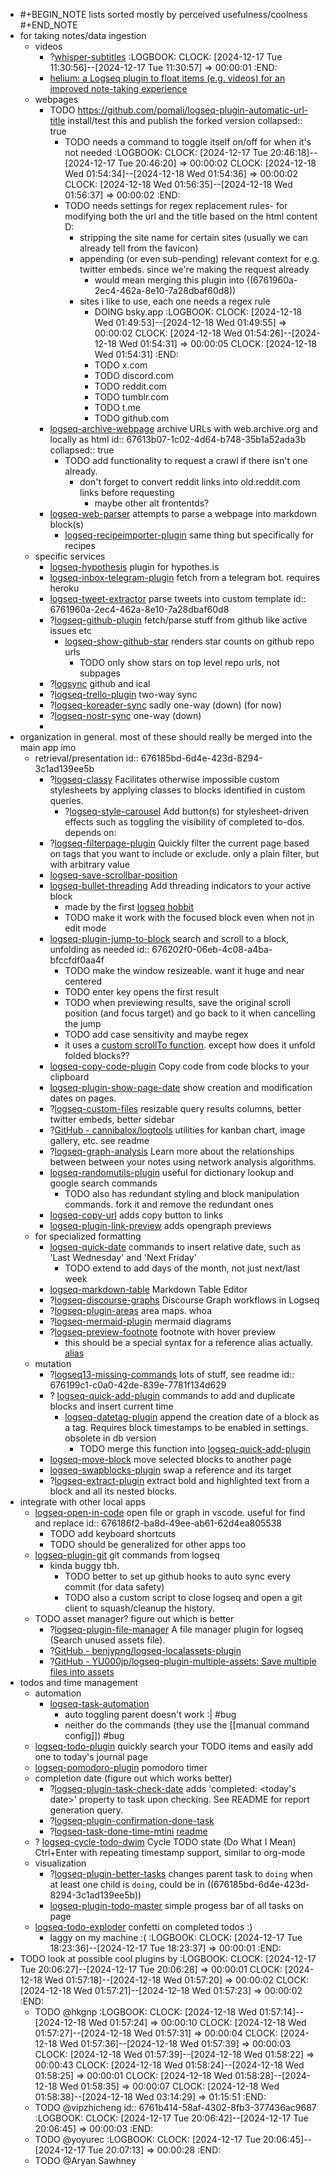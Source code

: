 - #+BEGIN_NOTE
  lists sorted mostly by perceived usefulness/coolness
  #+END_NOTE
- for taking notes/data ingestion
	- videos
		- ?[whisper-subtitles](https://github.com/usoonees/logseq-plugin-whisper-subtitles)
		  :LOGBOOK:
		  CLOCK: [2024-12-17 Tue 11:30:56]--[2024-12-17 Tue 11:30:57] =>  00:00:01
		  :END:
		- [helium: a Logseq plugin to float items (e.g. videos) for an improved note-taking experience](https://github.com/vyleung/logseq-helium-plugin)
	- webpages
		- TODO https://github.com/pomali/logseq-plugin-automatic-url-title install/test this and publish the forked version
		  collapsed:: true
			- TODO needs a command to toggle itself on/off for when it's not needed
			  :LOGBOOK:
			  CLOCK: [2024-12-17 Tue 20:46:18]--[2024-12-17 Tue 20:46:20] =>  00:00:02
			  CLOCK: [2024-12-18 Wed 01:54:34]--[2024-12-18 Wed 01:54:36] =>  00:00:02
			  CLOCK: [2024-12-18 Wed 01:56:35]--[2024-12-18 Wed 01:56:37] =>  00:00:02
			  :END:
			- TODO needs settings for regex replacement rules- for modifying both the url and the title based on the html content D:
				- stripping the site name for certain sites (usually we can already tell from the favicon)
				- appending (or even sub-pending) relevant context for e.g. twitter embeds. since we're making the request already
					- would mean merging this plugin into ((6761960a-2ec4-462a-8e10-7a28dbaf60d8))
				- sites i like to use, each one needs a regex rule
					- DOING bsky.app
					  :LOGBOOK:
					  CLOCK: [2024-12-18 Wed 01:49:53]--[2024-12-18 Wed 01:49:55] =>  00:00:02
					  CLOCK: [2024-12-18 Wed 01:54:26]--[2024-12-18 Wed 01:54:31] =>  00:00:05
					  CLOCK: [2024-12-18 Wed 01:54:31]
					  :END:
					- TODO x.com
					- TODO discord.com
					- TODO reddit.com
					- TODO tumblr.com
					- TODO t.me
					- TODO github.com
		- [logseq-archive-webpage](https://github.com/patmigliaccio/logseq-archive-webpage) archive URLs with web.archive.org and locally as html
		  id:: 67613b07-1c02-4d64-b748-35b1a52ada3b
		  collapsed:: true
			- TODO add functionality to request a crawl if there isn't one already.
				- don't forget to convert reddit links into old.reddit.com links before requesting
					- maybe other alt frontentds?
		- [logseq-web-parser](https://github.com/sawhney17/logseq-web-parser) attempts to parse a webpage into markdown block(s)
			- [logseq-recipeimporter-plugin](https://github.com/hkgnp/logseq-recipeimporter-plugin) same thing but specifically for recipes
	- specific services
		- [logseq-hypothesis](https://github.com/c6p/logseq-hypothesis)  plugin for hypothes.is
		- [logseq-inbox-telegram-plugin](https://github.com/shady2k/logseq-inbox-telegram-plugin) fetch from a telegram bot. requires heroku
		- [logseq-tweet-extractor](https://github.com/sawhney17/logseq-twitter-extractor) parse tweets into custom template
		  id:: 6761960a-2ec4-462a-8e10-7a28dbaf60d8
		- ?[logseq-github-plugin](https://github.com/sawhney17/logseq-github-plugin) fetch/parse stuff from github like active issues etc
			- [logseq-show-github-star](https://github.com/studyduck/logseq-show-github-star) renders star counts on github repo urls
				- TODO only show stars on top level repo urls, not subpages
		- ?[logsync](https://github.com/clstb/logsync) github and ical
		- ?[logseq-trello-plugin](https://github.com/jarodise/logseq-trello-plugin) two-way sync
		- ?[logseq-koreader-sync](https://github.com/isosphere/logseq-koreader-sync) sadly one-way (down) (for now)
		- ?[logseq-nostr-sync](https://github.com/KoalaSat/logseq-nostr-sync) one-way (down)
		-
- organization in general. most of these should really be merged into the main app imo
	- retrieval/presentation
	  id:: 676185bd-6d4e-423d-8294-3c1ad139ee5b
		- ?[logseq-classy](https://github.com/mlanza/logseq-classy) Facilitates otherwise impossible custom stylesheets by applying classes to blocks identified in custom queries.
			- ?[logseq-style-carousel](https://github.com/mlanza/logseq-style-carousel) Add button(s) for stylesheet-driven effects such as toggling the visibility of completed to-dos. depends on:
		- ?[logseq-filterpage-plugin](https://github.com/benjypng/logseq-filterpage-plugin) Quickly filter the current page based on tags that you want to include or exclude. only a plain filter, but with arbitrary value
		- [logseq-save-scrollbar-position](https://github.com/studyduck/logseq-save-scrollbar-position)
		- [logseq-bullet-threading](https://github.com/pengx17/logseq-plugin-bullet-threading) Add threading indicators to your active block
			- made by the first [logseq hobbit](https://pengx17.vercel.app/posts/my-logseq-contributions)
			- TODO make it work with the focused block even when not in edit mode
		- [logseq-plugin-jump-to-block](https://github.com/freder/logseq-plugin-jump-to-block) search and scroll to a block, unfolding as needed
		  id:: 676202f0-06eb-4c08-a4ba-bfccfdf0aa4f
			- TODO make the window resizeable. want it huge and near centered
			- TODO enter key opens the first result
			- TODO when previewing results, save the original scroll position (and focus target) and go back to it when cancelling the jump
			- TODO add case sensitivity and maybe regex
			- it uses a [custom scrollTo function](https://github.com/freder/logseq-plugin-jump-to-block/blob/e4a1374495b12e16d9ec4e9044467d63b083de78/src/components/App.tsx#L29). except how does it unfold folded blocks??
		- [logseq-copy-code-plugin](https://github.com/vyleung/logseq-copy-code-plugin) Copy code from code blocks to your clipboard
		- [logseq-plugin-show-page-date](https://github.com/YU000jp/logseq-plugin-show-page-date) show creation and modification dates on pages.
		- ?[logseq-custom-files](https://github.com/cannibalox/logseq-custom-files) resizable query results columns, better twitter embeds, better sidebar
		- ?[GitHub - cannibalox/logtools](https://github.com/cannibalox/logtools) utilities for kanban chart, image gallery, etc. see readme
		- ?[logseq-graph-analysis](https://github.com/trashhalo/logseq-graph-analysis) Learn more about the relationships between between your notes using network analysis algorithms.
		- [logseq-randomutils-plugin](https://github.com/benjypng/logseq-randomutils-plugin) useful for dictionary lookup and google search commands
			- TODO also has redundant styling and block manipulation commands. fork it and remove the redundant ones
		- [logseq-copy-url](https://github.com/RubenSmn/logseq-copy-url) adds copy button to links
		- [logseq-plugin-link-preview](https://github.com/pengx17/logseq-plugin-link-preview) adds opengraph previews
	- for specialized formatting
		- [logseq-quick-date](https://github.com/13hannes11/logseq-quick-date) commands to insert relative date, such as 'Last Wednesday' and 'Next Friday'
			- TODO extend to add days of the month, not just next/last week
		- [logseq-markdown-table](https://github.com/haydenull/logseq-plugin-markdown-table) Markdown Table Editor
		- ?[logseq-discourse-graphs](https://github.com/sawhney17/logseq-discourse-graphs) Discourse Graph workflows in Logseq
		- ?[logseq-plugin-areas](https://github.com/bsongOT/logseq-plugin-areas) area maps. whoa
		- ?[logseq-mermaid-plugin](https://github.com/benjypng/logseq-mermaid-plugin) mermaid diagrams
		- ?[logseq-preview-footnote](https://github.com/b-yp/logseq-preview-footnote) footnote with hover preview
			- this should be a special syntax for a reference alias actually. [alias](((67613b07-1c02-4d64-b748-35b1a52ada3b)))
	- mutation
		- ?[logseq13-missing-commands](https://github.com/stdword/logseq13-missing-commands) lots of stuff, see readme
		  id:: 676199c1-c0a0-42de-839e-7781f134d629
		- ? [logseq-quick-add-plugin](https://github.com/vyleung/logseq-quick-add-plugin)  commands to add and duplicate blocks and insert current time
			- [logseq-datetag-plugin](https://github.com/sawhney17/logseq-datetag-plugin) append the creation date of a block as a tag. Requires block timestamps to be enabled in settings. obsolete in db version
				- TODO merge this function into [logseq-quick-add-plugin](https://github.com/vyleung/logseq-quick-add-plugin)
		- [logseq-move-block](https://github.com/vipzhicheng/logseq-plugin-move-block) move selected blocks to another page
		- [logseq-swapblocks-plugin](https://github.com/benjypng/logseq-swapblocks-plugin) swap a reference and its target
		- ?[logseq-extract-plugin](https://github.com/sidharth-panwar/logseq-extract-plugin) extract bold and highlighted text from a block and all its nested blocks.
- integrate with other local apps
	- [logseq-open-in-code](https://github.com/rebornix/logseq-open-in-code) open file or graph in vscode. useful for find and replace
	  id:: 676186f2-ba8d-49ee-ab61-62d4ea805538
		- TODO add keyboard shortcuts
		- TODO should be generalized for other apps too
	- [logseq-plugin-git](https://github.com/haydenull/logseq-plugin-git) git commands from logseq
		- kinda buggy tbh.
			- TODO better to set up github hooks to auto sync every commit (for data safety)
			- TODO also a custom script to close logseq and open a git client to squash/cleanup the history.
	- TODO asset manager? figure out which is better
		- ?[logseq-plugin-file-manager](https://github.com/haydenull/logseq-plugin-file-manager) A file manager plugin for logseq (Search unused assets file).
		- ?[GitHub - benjypng/logseq-localassets-plugin](https://github.com/benjypng/logseq-localassets-plugin)
		- ?[GitHub - YU000jp/logseq-plugin-multiple-assets: Save multiple files into assets](https://github.com/YU000jp/logseq-plugin-multiple-assets)
- todos and time management
	- automation
		- [logseq-task-automation](https://github.com/aiirobyte/logseq-task-automation)
			- auto toggling parent doesn't work :| #bug
			- neither do the commands (they use the [[manual command config]]) #bug
	- [logseq-todo-plugin](https://github.com/haydenull/logseq-plugin-markdown-table) quickly search your TODO items and easily add one to today's journal page
	- [logseq-pomodoro-plugin](https://github.com/sawhney17/logseq-pomodoro-plugin) pomodoro timer
	- completion date (figure out which works better)
		- ?[logseq-plugin-task-check-date](https://github.com/DimitryDushkin/logseq-plugin-task-check-date) adds 'completed: <today's date>' property to task upon checking. See README for report generation query.
		- ?[logseq-plugin-confirmation-done-task](https://github.com/YU000jp/logseq-plugin-confirmation-done-task)
		- ?[logseq-task-done-time-mtini](https://github.com/mlhiter/logseq-task-done-time-mini) [readme](https://github.com/mlhiter/logseq-task-done-time-mini/blob/master/README.en.md)
	- ? [logseq-cycle-todo-dwim](https://github.com/hron/logseq-cycle-todo-dwim)  Cycle TODO state (Do What I Mean) Ctrl+Enter with repeating timestamp support, similar to org-mode
	- visualization
		- ?[logseq-plugin-better-tasks](https://github.com/dsarman/logseq-plugin-better-tasks) changes parent task to `doing` when at least one child is `doing`, could be in ((676185bd-6d4e-423d-8294-3c1ad139ee5b))
		- [logseq-plugin-todo-master](https://github.com/pengx17/logseq-plugin-todo-master) simple progess bar of all tasks on page
	- [logseq-todo-exploder](https://github.com/sawhney17/logseq-todo-exploder) confetti on completed todos :)
		- laggy on my machine :(
		  :LOGBOOK:
		  CLOCK: [2024-12-17 Tue 18:23:36]--[2024-12-17 Tue 18:23:37] =>  00:00:01
		  :END:
- TODO look at possible cool plugins by
  :LOGBOOK:
  CLOCK: [2024-12-17 Tue 20:06:27]--[2024-12-17 Tue 20:06:28] =>  00:00:01
  CLOCK: [2024-12-18 Wed 01:57:18]--[2024-12-18 Wed 01:57:20] =>  00:00:02
  CLOCK: [2024-12-18 Wed 01:57:21]--[2024-12-18 Wed 01:57:23] =>  00:00:02
  :END:
	- TODO @hkgnp
	  :LOGBOOK:
	  CLOCK: [2024-12-18 Wed 01:57:14]--[2024-12-18 Wed 01:57:24] =>  00:00:10
	  CLOCK: [2024-12-18 Wed 01:57:27]--[2024-12-18 Wed 01:57:31] =>  00:00:04
	  CLOCK: [2024-12-18 Wed 01:57:36]--[2024-12-18 Wed 01:57:39] =>  00:00:03
	  CLOCK: [2024-12-18 Wed 01:57:39]--[2024-12-18 Wed 01:58:22] =>  00:00:43
	  CLOCK: [2024-12-18 Wed 01:58:24]--[2024-12-18 Wed 01:58:25] =>  00:00:01
	  CLOCK: [2024-12-18 Wed 01:58:28]--[2024-12-18 Wed 01:58:35] =>  00:00:07
	  CLOCK: [2024-12-18 Wed 01:58:38]--[2024-12-18 Wed 03:14:29] =>  01:15:51
	  :END:
	- TODO @vipzhicheng
	  id:: 6761b414-58af-4302-8fb3-377436ac9687
	  :LOGBOOK:
	  CLOCK: [2024-12-17 Tue 20:06:42]--[2024-12-17 Tue 20:06:45] =>  00:00:03
	  :END:
	- TODO @yoyurec
	  :LOGBOOK:
	  CLOCK: [2024-12-17 Tue 20:06:45]--[2024-12-17 Tue 20:07:13] =>  00:00:28
	  :END:
	- TODO @Aryan Sawhney